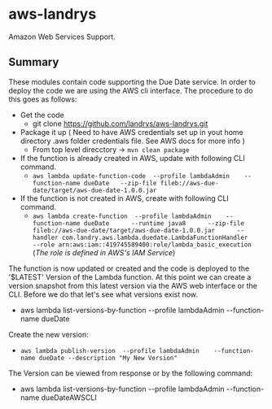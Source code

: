 # aws-landrys
Amazon Web Services Support.

## Summary
These modules contain code supporting the Due Date service. In order to deploy the code we are using the AWS cli interface. 
The procedure to do this goes as follows:
* Get the code
  * git clone https://github.com/landrys/aws-landrys.git
* Package it up ( Need to have AWS credentials set up in yout home directory .aws folder credentials file. See AWS docs for more info )
  * From top level direcctory -> `mvn clean package`
* If the function is already created in AWS, update with following CLI command.
  * `aws lambda update-function-code  --profile lambdaAdmin    --function-name dueDate   --zip-file fileb://aws-due-date/target/aws-due-date-1.0.0.jar`
* If the function is not created in AWS, create with following CLI command.
  * `aws lambda create-function  --profile lambdaAdmin    --function-name dueDate      --runtime java8      --zip-file fileb://aws-due-date/target/aws-due-date-1.0.0.jar      --handler com.landry.aws.lambda.duedate.LambdaFunctionHandler      --role arn:aws:iam::419745589400:role/lambda_basic_execution`
(*The role is defined in AWS's IAM Service*)



The function is now updated or created and the code is deployed to the '$LATEST' Version of the Lambda function. At this point we can create a version snapshot from this latest version via the AWS web interface or the CLI. Before we do that let's see what versions exist now.

* aws lambda list-versions-by-function  --profile lambdaAdmin    --function-name dueDate

Create the new version:
* `aws lambda publish-version  --profile lambdaAdmin    --function-name dueDate --description "My New Version"`

The Version can be viewed from response or by the following command:
* aws lambda list-versions-by-function  --profile lambdaAdmin    --function-name dueDateAWSCLI
